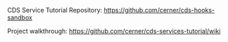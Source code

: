 CDS Service Tutorial Repository: https://github.com/cerner/cds-hooks-sandbox

Project walkthrough: https://github.com/cerner/cds-services-tutorial/wiki